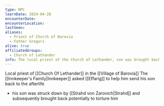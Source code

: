 ```yaml
---
type: NPC
learnDate: 2024-04-20 
encounterDate: 
encounterLocation: 
lastSeen: 
aliases: 
  - Priest of Church of Barovia
  - Father Gregori
alive: true
affiliatedGroups: 
  - Church of Lethander
info: The local priest of the Church of Lethander, son was brought back to life and he wants to send him back
---
```

Local priest of [[Church Of Lethander]] in the [[Village of Barovia]]
The [[Innkeeper's Family|Innkeeper]] asked [[Effarig]] to help him send his son back to the afterlife
- his son was struck down by [[Strahd von Zarovich|Strahd]] and subsequently brought back potentially to torture him